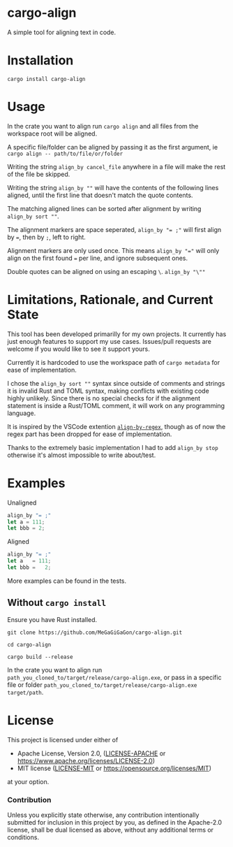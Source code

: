 # cargo-align

A simple tool for aligning text in code.

# Installation

`cargo install cargo-align`

# Usage

In the crate you want to align run `cargo align` and all files from the workspace root will be aligned.

A specific file/folder can be aligned by passing it as the first argument, ie `cargo align -- path/to/file/or/folder`

Writing the string `align_by cancel_file` anywhere in a file will make the rest of the file be skipped.

Writing the string `align_by ""` will have the contents of the following lines aligned, until the first line that doesn't match the quote contents.

The matching aligned lines can be sorted after alignment by writing `align_by sort ""`.

The alignment markers are space seperated, `align_by "= ;"` will first align by `=`, then by `;`, left to right. 

Alignment markers are only used once. This means `align_by "="` will only align on the first found `=` per line, and ignore subsequent ones.

Double quotes can be aligned on using an escaping `\`. `align_by "\""`

# Limitations, Rationale, and Current State

This tool has been developed primarilly for my own projects. It currently has just enough features to support my use cases. Issues/pull requests are welcome if you would like to see it support yours.

Currently it is hardcoded to use the workspace path of `cargo metadata` for ease of implementation.

I chose the `align_by sort ""` syntax since outside of comments and strings it is invalid Rust and TOML syntax, making conflicts with existing code highly unlikely. Since there is no special checks for if the alignment statement is inside a Rust/TOML comment, it will work on any programming language.

It is inspired by the VSCode extention [`align-by-regex`](https://marketplace.visualstudio.com/items?itemName=janjoerke.align-by-regex), though as of now the regex part has been dropped for ease of implementation.

Thanks to the extremely basic implementation I had to add `align_by stop` otherwise it's almost impossible to write about/test.

# Examples

Unaligned
```rust
align_by "= ;"
let a = 111;
let bbb = 2;
```

Aligned

```rust
align_by "= ;"
let a   = 111;
let bbb =   2;
```

More examples can be found in the tests.

## Without `cargo install`

Ensure you have Rust installed.

`git clone https://github.com/MeGaGiGaGon/cargo-align.git`

`cd cargo-align`

`cargo build --release`

In the crate you want to align run `path_you_cloned_to/target/release/cargo-align.exe`, or pass in a specific file or folder `path_you_cloned_to/target/release/cargo-align.exe target/path`.

# License

This project is licensed under either of

 * Apache License, Version 2.0, ([LICENSE-APACHE](LICENSE-APACHE) or
   https://www.apache.org/licenses/LICENSE-2.0)
 * MIT license ([LICENSE-MIT](LICENSE-MIT) or
   https://opensource.org/licenses/MIT)

at your option.

### Contribution

Unless you explicitly state otherwise, any contribution intentionally submitted
for inclusion in this project by you, as defined in the Apache-2.0 license,
shall be dual licensed as above, without any additional terms or conditions.

